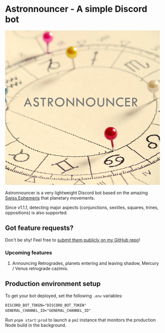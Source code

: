 # Astronnouncer - A simple Discord bot

![Astronnouncer Logo](public/logo.png)

Astronnouncer is a very lightweight Discord bot based on the amazing [Swiss Ephemeris](https://www.astro.com/swisseph/swephinfo_e.htm) that planetary movements.

Since v1.1.1, detecting major aspects (conjunctions, sextiles, squares, trines, oppositions) is also supported.

## Got feature requests?

Don't be shy! Feel free to [submit them publicly on my GitHub repo](https://github.com/sdee3/astronnouncer/issues/new)!

### Upcoming features

1. Announcing Retrogrades, planets entering and leaving shadow, Mercury / Venus retrograde cazimis.

## Production environment setup

To get your bot deployed, set the following `.env` variables:

```txt
DISCORD_BOT_TOKEN="DISCORD_BOT_TOKEN"
GENERAL_CHANNEL_ID="GENERAL_CHANNEL_ID"
```

Run `pnpm start:prod` to launch a `pm2` instance that monitors the production Node build in the background.
